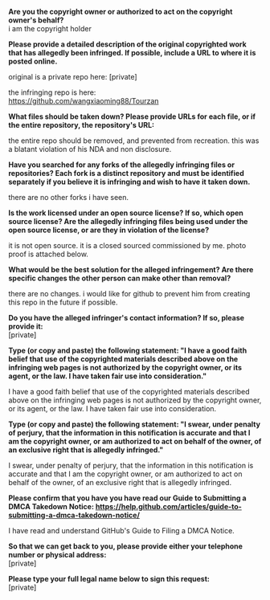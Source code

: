 **Are you the copyright owner or authorized to act on the copyright owner's behalf?**  
i am the copyright holder

**Please provide a detailed description of the original copyrighted work that has allegedly been infringed. If possible, include a URL to where it is posted online.**

original is a private repo here: [private]

the infringing repo is here:  
https://github.com/wangxiaoming88/Tourzan

**What files should be taken down? Please provide URLs for each file, or if the entire repository, the repository's URL:**

the entire repo should be removed, and prevented from recreation. this was a blatant violation of his NDA and non disclosure.

**Have you searched for any forks of the allegedly infringing files or repositories? Each fork is a distinct repository and must be identified separately if you believe it is infringing and wish to have it taken down.**

there are no other forks i have seen.

**Is the work licensed under an open source license? If so, which open source license? Are the allegedly infringing files being used under the open source license, or are they in violation of the license?**

it is not open source. it is a closed sourced commissioned by me. photo proof is attached below.

**What would be the best solution for the alleged infringement? Are there specific changes the other person can make other than removal?**

there are no changes. i would like for github to prevent him from creating this repo in the future if possible.

**Do you have the alleged infringer's contact information? If so, please provide it:**  
[private]

**Type (or copy and paste) the following statement: "I have a good faith belief that use of the copyrighted materials described above on the infringing web pages is not authorized by the copyright owner, or its agent, or the law. I have taken fair use into consideration."**

I have a good faith belief that use of the copyrighted materials described above on the infringing web pages is not authorized by the copyright owner, or its agent, or the law. I have taken fair use into consideration.

**Type (or copy and paste) the following statement: "I swear, under penalty of perjury, that the information in this notification is accurate and that I am the copyright owner, or am authorized to act on behalf of the owner, of an exclusive right that is allegedly infringed."**

I swear, under penalty of perjury, that the information in this notification is accurate and that I am the copyright owner, or am authorized to act on behalf of the owner, of an exclusive right that is allegedly infringed.

**Please confirm that you have you have read our Guide to Submitting a DMCA Takedown Notice: https://help.github.com/articles/guide-to-submitting-a-dmca-takedown-notice/**

I have read and understand GitHub's Guide to Filing a DMCA Notice.

**So that we can get back to you, please provide either your telephone number or physical address:**  
[private]

**Please type your full legal name below to sign this request:**  
[private]
